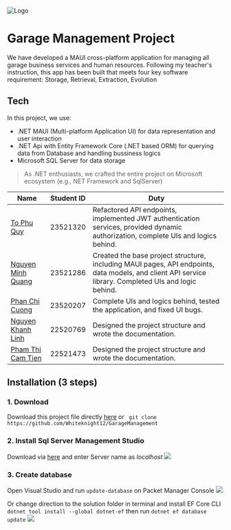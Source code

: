 
![Logo](https://www.uit.edu.vn/sites/vi/files/banner_uit.png)


# Garage Management Project
We have developed a MAUI cross-platform application for managing all garage business services and human resources. Following my teacher's instruction, this app has been built that meets four key software requirement: Storage, Retrieval, Extraction, Evolution
## Tech 
In this project, we use: 
- .NET MAUI (Multi-platform Application UI) for data representation and user interaction 
- .NET Api with Entity Framework Core (.NET based ORM) for querying data from Database and handling bussiness logics 
- Microsoft SQL Server for data storage 

> As .NET enthusiasts, we crafted the entire project on Microsoft ecosystem (e.g., NET Framework and SqlServer)  

| Name | Student ID | Duty|
| ------ | ------ |------|
| [To Phu Quy](https://github.com/seven-up-seven) | 23521320 | Refactored API endpoints, implemented JWT authentication services, provided dynamic authorization, complete UIs and logics behind.|
| [Nguyen Minh Quang](https://github.com/Whiteknight12) | 23521286 |Created the base project structure, including MAUI pages, API endpoints, data models, and client API service library. Completed UIs and logic behind.|
| [Phan Chi Cuong]() |23520207 |Complete UIs and logics behind, tested the application, and fixed UI bugs.|
| [Nguyen Khanh Linh]() |22520769 |	Designed the project structure and wrote the documentation.|
| [Pham Thi Cam Tien]()| 22521473|	Designed the project structure and wrote the documentation.|


## Installation (3 steps)

### 1. Download 
Download this project file directly [here](https://github.com/Whiteknight12/GarageManagement/archive/refs/heads/main.zip) or ``` git clone https://github.com/Whiteknight12/GarageManagement```
### 2. Install Sql Server Management Studio
Download via [here](https://www.microsoft.com/en-us/sql-server/sql-server-downloads) and enter Server name as _localhost_
![](https://ibb.co/dJs1rSWC)
### 3. Create database 
Open Visual Studio and run ```update-database``` on Packet Manager Console 
![](https://ibb.co/MyZKbg6s)

Or change direction to the solution folder in terminal and install EF Core CLI ``` dotnet tool install --global dotnet-ef
``` then run ```dotnet ef database update```
![](https://ibb.co/PsShbpyc)
